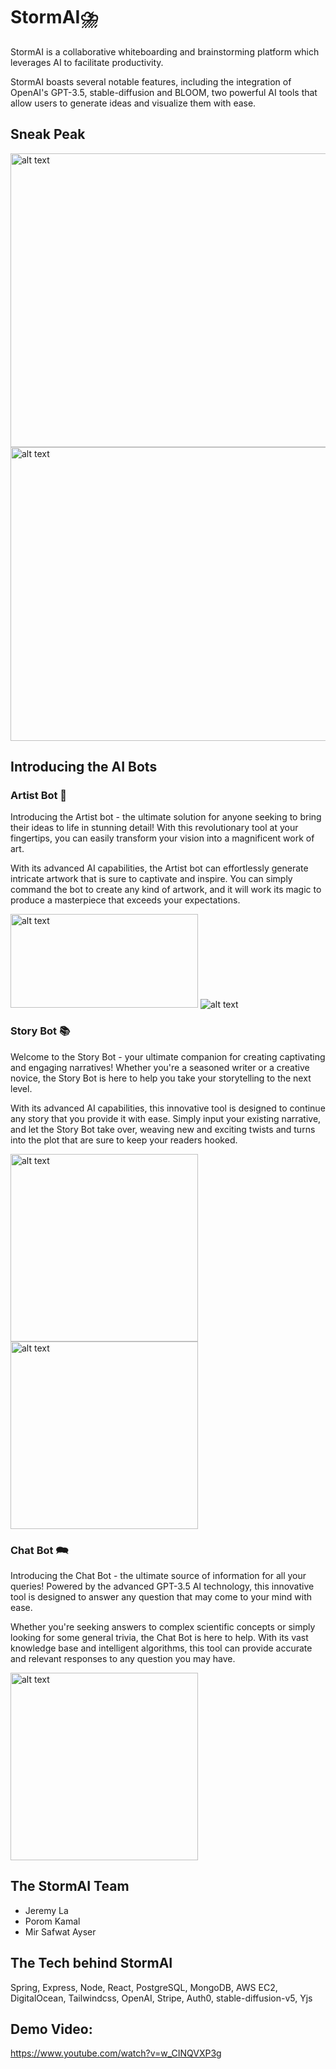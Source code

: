 # StormAI⛈️
StormAI is a collaborative whiteboarding and brainstorming platform which leverages AI to facilitate productivity.

StormAI boasts several notable features, including the integration of OpenAI's GPT-3.5, stable-diffusion and BLOOM, two powerful AI tools that allow users to generate ideas and visualize them with ease.

## Sneak Peak
<img src="https://user-images.githubusercontent.com/62628923/235805442-e1363b8e-66cc-440e-9687-ef41bf2d2d44.png" alt="alt text" width="850" height="470">
<img src="https://user-images.githubusercontent.com/62628923/235808291-46a68243-4a96-47d2-9226-244f144548c3.png" alt="alt text" width="850" height="470">

## Introducing the AI Bots
### Artist Bot 🎨
Introducing the Artist bot - the ultimate solution for anyone seeking to bring their ideas to life in stunning detail! With this revolutionary tool at your fingertips, you can easily transform your vision into a magnificent work of art.

With its advanced AI capabilities, the Artist bot can effortlessly generate intricate artwork that is sure to captivate and inspire. You can simply command the bot to create any kind of artwork, and it will work its magic to produce a masterpiece that exceeds your expectations.

<img src="https://user-images.githubusercontent.com/62628923/235810089-9bba306a-9965-4701-8199-2d0e0ad8968d.png" alt="alt text" width="300" height="150">
<img src="https://user-images.githubusercontent.com/62628923/235809386-1b10e9a0-7412-491f-a8c2-515a9367fd07.png" alt="alt text">

### Story Bot 📚
Welcome to the Story Bot - your ultimate companion for creating captivating and engaging narratives! Whether you're a seasoned writer or a creative novice, the Story Bot is here to help you take your storytelling to the next level.

With its advanced AI capabilities, this innovative tool is designed to continue any story that you provide it with ease. Simply input your existing narrative, and let the Story Bot take over, weaving new and exciting twists and turns into the plot that are sure to keep your readers hooked.

<img src="https://user-images.githubusercontent.com/62628923/235810447-c43b3e45-ffd4-4e0c-bee0-9607188eedac.png" alt="alt text" width="300" height="300">
<img src="https://user-images.githubusercontent.com/62628923/235810670-59c6768e-17bf-48dc-81df-968f943df000.png" alt="alt text" width="300" height="300">

### Chat Bot 🗪
Introducing the Chat Bot - the ultimate source of information for all your queries! Powered by the advanced GPT-3.5 AI technology, this innovative tool is designed to answer any question that may come to your mind with ease.

Whether you're seeking answers to complex scientific concepts or simply looking for some general trivia, the Chat Bot is here to help. With its vast knowledge base and intelligent algorithms, this tool can provide accurate and relevant responses to any question you may have.

<img src="https://user-images.githubusercontent.com/62628923/235811075-60e5d885-fcf6-408f-a1cb-b3374bff919f.png" alt="alt text" width="300" height="300">

## The StormAI Team
* Jeremy La 
* Porom Kamal
* Mir Safwat Ayser

## The Tech behind StormAI
Spring, Express, Node, React, PostgreSQL, MongoDB, AWS EC2, DigitalOcean, Tailwindcss, OpenAI, Stripe, Auth0, stable-diffusion-v5, Yjs

## Demo Video:
https://www.youtube.com/watch?v=w_CINQVXP3g
